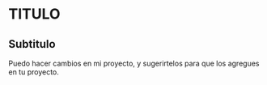 # TITULO
## Subtitulo
Puedo hacer cambios en mi proyecto, y sugerirtelos para que los agregues en tu proyecto.
